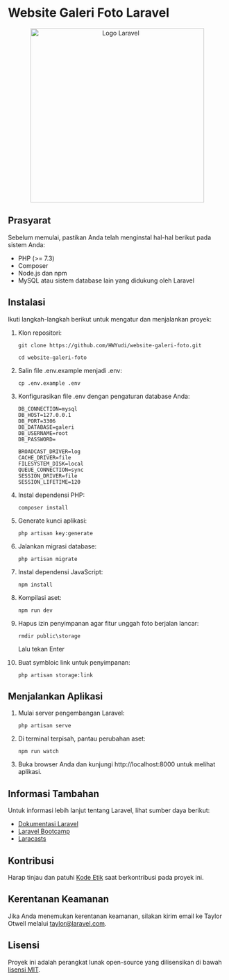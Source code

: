 # Website Galeri Foto Laravel

<p align="center"><a href="https://laravel.com" target="_blank"><img src="https://raw.githubusercontent.com/laravel/art/master/logo-lockup/5%20SVG/2%20CMYK/1%20Full%20Color/laravel-logolockup-cmyk-red.svg" width="400" alt="Logo Laravel"></a></p>

## Prasyarat

Sebelum memulai, pastikan Anda telah menginstal hal-hal berikut pada sistem Anda:
- PHP (>= 7.3)
- Composer
- Node.js dan npm
- MySQL atau sistem database lain yang didukung oleh Laravel

## Instalasi

Ikuti langkah-langkah berikut untuk mengatur dan menjalankan proyek:

1. Klon repositori:
   ```
   git clone https://github.com/HWYudi/website-galeri-foto.git
   ```
   ```
   cd website-galeri-foto
   ```
   

2. Salin file .env.example menjadi .env:
   ```
   cp .env.example .env
   ```
   

3. Konfigurasikan file .env dengan pengaturan database Anda:
    ```
    DB_CONNECTION=mysql
    DB_HOST=127.0.0.1
    DB_PORT=3306
    DB_DATABASE=galeri
    DB_USERNAME=root
    DB_PASSWORD=
    ```

    ```
    BROADCAST_DRIVER=log
    CACHE_DRIVER=file
    FILESYSTEM_DISK=local
    QUEUE_CONNECTION=sync
    SESSION_DRIVER=file
    SESSION_LIFETIME=120
    ```
    

4. Instal dependensi PHP:
   ```
   composer install
   ```
   

5. Generate kunci aplikasi:
   ```
   php artisan key:generate
   ```
   

6. Jalankan migrasi database:
   ```
   php artisan migrate
   ```
   

7. Instal dependensi JavaScript:
   ```
   npm install
   ```
   

8. Kompilasi aset:
   ```
   npm run dev
   ```
   

9. Hapus izin penyimpanan agar fitur unggah foto berjalan lancar:
   ```
   rmdir public\storage
   ```
   
   Lalu tekan Enter

10. Buat symbloic link untuk penyimpanan:
    ```
    php artisan storage:link
    ```
    

## Menjalankan Aplikasi

1. Mulai server pengembangan Laravel:
   ```
   php artisan serve
   ```
   

2. Di terminal terpisah, pantau perubahan aset:

   ```
   npm run watch
   ```
   

3. Buka browser Anda dan kunjungi http://localhost:8000 untuk melihat aplikasi.

## Informasi Tambahan

Untuk informasi lebih lanjut tentang Laravel, lihat sumber daya berikut:
- [Dokumentasi Laravel](https://laravel.com/docs)
- [Laravel Bootcamp](https://bootcamp.laravel.com)
- [Laracasts](https://laracasts.com)

## Kontribusi

Harap tinjau dan patuhi [Kode Etik](https://laravel.com/docs/contributions#code-of-conduct) saat berkontribusi pada proyek ini.

## Kerentanan Keamanan

Jika Anda menemukan kerentanan keamanan, silakan kirim email ke Taylor Otwell melalui [taylor@laravel.com](mailto:taylor@laravel.com).

## Lisensi

Proyek ini adalah perangkat lunak open-source yang dilisensikan di bawah [lisensi MIT](https://opensource.org/licenses/MIT).
